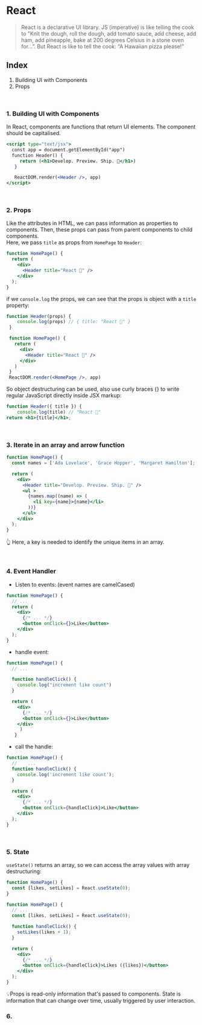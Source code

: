 # React
> React is a declarative UI library. JS (imperative) is like telling the cook to "Knit the dough, roll the dough, add tomato sauce, add cheese, add ham, add pineapple, bake at 200 degrees Celsius in a stone oven for...”. But React is like to tell the cook: “A Hawaiian pizza please!” 

## Index
1. Building UI with Components
2. Props

<br>

### 1. Building UI with Components
In React, components are functions that return UI elements. The component should be capitalised. 

```jsx
<script type="text/jsx">
  const app = document.getElementById("app")
  function Header() {
     return (<h1>Develop. Preview. Ship. 🚀</h1>)
   }

   ReactDOM.render(<Header />, app)
</script>
```
<br>

### 2. Props
Like the attributes in HTML, we can pass information as properties to components. Then, these props can pass from parent components to child components.  
Here, we pass `title` as props from `HomePage` to `Header`:

```jsx
function HomePage() {
  return (
    <div>
      <Header title="React 💙" />
    </div>
  );
}
```
if we `console.log` the props, we can see that the props is object with a `title` property:
```jsx
function Header(props) {
    console.log(props) // { title: "React 💙" }
 }

 function HomePage() {
   return (
     <div>
       <Header title="React 💙" />
     </div>
   )
 }
 ReactDOM.render(<HomePage />, app)
```
So object destructuring can be used, also use curly braces {} to write regular JavaScript directly inside JSX markup:

```jsx
function Header({ title }) {
    console.log(title) // "React 💙"
return <h1>{title}</h1>;
```

<br>

### 3. Iterate in an array and arrow function
```jsx
function HomePage() {
  const names = ['Ada Lovelace', 'Grace Hopper', 'Margaret Hamilton'];

  return (
    <div>
      <Header title="Develop. Preview. Ship. 🚀" />
      <ul >
        {names.map((name) => (
          <li key={name}>{name}</li>
        ))}
      </ul>
    </div>
  );
}
```
👆 Here, a key is needed to identify the unique items in an array.

<br>

### 4. Event Handler
- Listen to events: (event names are camelCased)

```jsx
function HomePage() {
  // ...
  return (
    <div>
      {/* ... */}
      <button onClick={}>Like</button>
    </div>
  );
}
```
- handle event:
```jsx
function HomePage() {
  // ...

  function handleClick() {
    console.log("increment like count")
  }

  return (
    <div>
      {/* ... */}
      <button onClick={}>Like</button>
    </div>
     )
   }
```
- call the handle:
```jsx
function HomePage() {
  //    ...
  function handleClick() {
    console.log('increment like count');
  }

  return (
    <div>
      {/* ... */}
      <button onClick={handleClick}>Like</button>
    </div>
  );
}
```

<br>

### 5. State
`useState()` returns an array, so we can access the array values with array destructuring:
```jsx
function HomePage() {
  const [likes, setLikes] = React.useState(0);
}
```
```jsx
function HomePage() {
  // ...
  const [likes, setLikes] = React.useState(0);

  function handleClick() {
    setLikes(likes + 1);
  }

  return (
    <div>
      {/* ... */}
      <button onClick={handleClick}>Likes ({likes})</button>
    </div>
  );
}
```
💡Props is read-only information that's passed to components. State is information that can change over time, usually triggered by user interaction.

### 6. 
